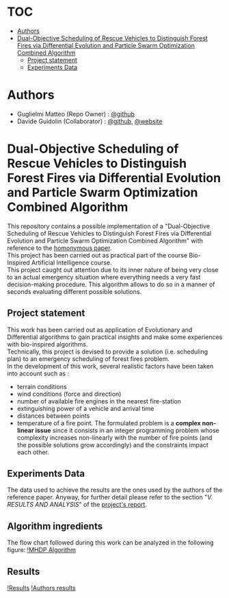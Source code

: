 # TOC
<!--toc:start-->
- [Authors](#authors)
- [Dual-Objective Scheduling of Rescue Vehicles to Distinguish Forest Fires via Differential Evolution and Particle Swarm Optimization Combined Algorithm <a name="introduction"></a>](#dual-objective-scheduling-of-rescue-vehicles-to-distinguish-forest-fires-via-differential-evolution-and-particle-swarm-optimization-combined-algorithm-a-nameintroductiona)
  - [Project statement](#project-statement)
  - [Experiments Data](#experiments-data)
<!--toc:end-->

# Authors
- Guglielmi Matteo (Repo Owner) : [@github](https://github.com/MatteoGuglielmi-tech)
- Davide Guidolin (Collaborator) : [@github](https://github.com/Davide-Guidolin), [@website](https://davideguidolin.com/aboutme/)

# Dual-Objective Scheduling of Rescue Vehicles to Distinguish Forest Fires via Differential Evolution and Particle Swarm Optimization Combined Algorithm <a name="introduction"></a>
This repository contains a possible implementation of a "Dual-Objective Scheduling of Rescue Vehicles to Distinguish Forest Fires via 
Differential Evolution and Particle Swarm Optimization Combined Algorithm" with reference to the [homonymous paper](https://ieeexplore.ieee.org/document/7378948).  
This project has been carried out as practical part of the course Bio-Inspired Artificial Intelligence course.  
This project caught out attention due to its inner nature of being very close to an actual emergency situation where everything needs a 
very fast decision-making procedure. This algorithm allows to do so in a manner of seconds evaluating different possible solutions.

## Project statement
This work has been carried out as application of Evolutionary and Differential algorithms to gain practical insights and make some 
experiences with bio-inspired algorithms.  
Technically, this project is devised to provide a solution (i.e. scheduling plan) to an emergency scheduling of forest fires problem.  
In the development of this work, several realistic factors have been taken into account such as :
- terrain conditions
- wind conditions (force and direction)
- number of available fire engines in the nearest fire-station
- extinguishing power of a vehicle and arrival time 
- distances between points
- temperature of a fire point. 
The formulated problem is a **complex non-linear issue** since it consists in an integer programming problem whose complexity increases
non-linearly with the number of fire points (and the possible solutions grow accordingly) and the constraints impact each other.

## Experiments Data
The data used to achieve the results are the ones used by the authors of the reference paper. Anyway, for further detail please refer to 
the section "*V. RESULTS AND ANALYSIS*" of the [project's report](https://github.com/MatteoGuglielmi-tech/BIAI-PROJECT/blob/main/Report/IEEEtran/Guglielmi_Guidolin.pdf).

## Algorithm ingredients
The flow chart followed during this work can be analyzed in the following figure:
[!MHDP Algorithm](./Report/IEEEtran/Images/mhdp_algo.png)

## Results 
[!Results](./Report/IEEEtran/Images/our_results_4_runs.png) [!Authors results](./Report/IEEEtran/Images/authors_results.png)

